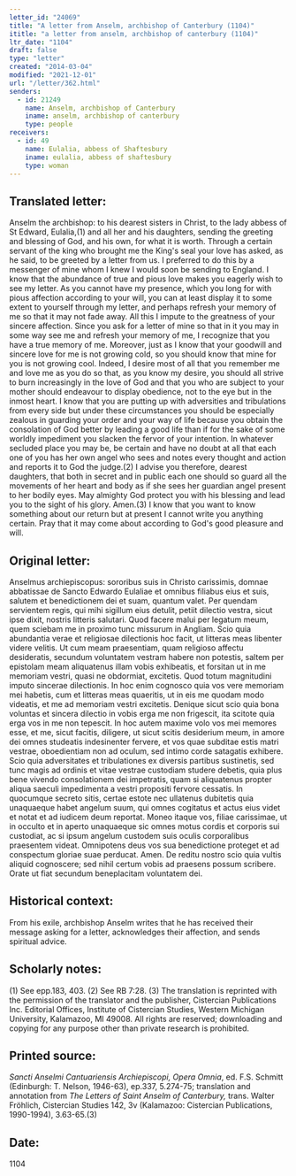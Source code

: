 ```yaml
---
letter_id: "24069"
title: "A letter from Anselm, archbishop of Canterbury (1104)"
ititle: "a letter from anselm, archbishop of canterbury (1104)"
ltr_date: "1104"
draft: false
type: "letter"
created: "2014-03-04"
modified: "2021-12-01"
url: "/letter/362.html"
senders:
  - id: 21249
    name: Anselm, archbishop of Canterbury
    iname: anselm, archbishop of canterbury
    type: people
receivers:
  - id: 49
    name: Eulalia, abbess of Shaftesbury
    iname: eulalia, abbess of shaftesbury
    type: woman
---
```

<h2> Translated letter:</h2>Anselm the archbishop: to his dearest sisters in Christ, to the lady abbess of St Edward, Eulalia,(1) and all her and his daughters, sending the greeting and blessing of God, and his own, for what it is worth.
Through a certain servant of the king who brought me the King's seal your love has asked, as he said, to be greeted by a letter from us. I preferred to do this by a messenger of mine whom I knew I would soon be sending to England. I know that the abundance of true and pious love makes you eagerly wish to see my letter. As you cannot have my presence, which you long for with pious affection according to your will, you can at least display it to some extent to yourself through my letter, and perhaps refresh your memory of me so that it may not fade away. All this I impute to the greatness of your sincere affection. Since you ask for a letter of mine so that in it you may in some way see me and refresh your memory of me, I recognize that you have a true memory of me. Moreover, just as I know that your goodwill and sincere love for me is not growing cold, so you should know that mine for you is not growing cool.
Indeed, I desire most of all that you remember me and love me as you do so that, as you know my desire, you should all strive to burn increasingly in the love of God and that you who are subject to your mother should endeavour to display obedience, not to the eye but in the inmost heart. I know that you are putting up with adversities and tribulations from every side but under these circumstances you should be especially zealous in guarding your order and your way of life because you obtain the consolation of God better by leading a good life than if for the sake of some worldly impediment you slacken the fervor of your intention. In whatever secluded place you may be, be certain and have no doubt at all that each one of you has her own angel who sees and notes every thought and action and reports it to God the judge.(2) I advise you therefore, dearest daughters, that both in secret and in public each one should so guard all the movements of her heart and body as if she sees her guardian angel present to her bodily eyes. May almighty God protect you with his blessing and lead you to the sight of his glory. Amen.(3)
I know that you want to know something about our return but at present I cannot write you anything certain. Pray that it may come about according to God's good pleasure and will.
<h2 class="mt-4"> Original letter:</h2>Anselmus archiepiscopus: sororibus suis in Christo carissimis, domnae abbatissae de Sancto Edwardo Eulaliae et omnibus filiabus eius et suis, salutem et benedictionem dei et suam, quantum valet.
Per quendam servientem regis, qui mihi sigillum eius detulit, petiit dilectio vestra, sicut ipse dixit, nostris litteris salutari. Quod facere malui per legatum meum, quem sciebam me in proximo tunc missurum in Angliam.  Scio quia abundantia verae et religiosae dilectionis hoc facit, ut litteras meas libenter videre velitis. Ut cum meam praesentiam, quam religioso affectu desideratis, secundum voluntatem vestram habere non potestis, saltem per epistolam meam aliquatenus illam vobis exhibeatis, et forsitan ut in me memoriam vestri, quasi ne obdormiat, excitetis. Quod totum magnitudini imputo sincerae dilectionis. In hoc enim cognosco quia vos vere memoriam mei habetis, cum et litteras meas quaeritis, ut in eis me quodam modo videatis, et me ad memoriam vestri excitetis. Denique sicut scio quia bona voluntas et sincera dilectio in vobis erga me non frigescit, ita scitote quia erga vos in me non tepescit.
In hoc autem maxime volo vos mei memores esse, et me, sicut facitis, diligere, ut sicut scitis desiderium meum, in amore dei omnes studeatis indesinenter fervere, et vos quae subditae estis matri vestrae, oboedientiam non ad oculum, sed intimo corde satagatis exhibere. Scio quia adversitates et tribulationes ex diversis partibus sustinetis, sed tunc magis ad ordinis et vitae vestrae custodiam studere debetis, quia plus bene vivendo consolationem dei impetratis, quam si aliquatenus propter aliqua saeculi impedimenta a vestri propositi fervore cessatis. In quocumque secreto sitis, certae estote nec ullatenus dubitetis quia unaquaeque habet angelum suum, qui omnes cogitatus et actus eius videt et notat et ad iudicem deum reportat. Moneo itaque vos, filiae carissimae, ut in occulto et in aperto unaquaeque sic omnes motus cordis et corporis sui custodiat, ac si ipsum angelum custodem suis oculis corporalibus praesentem videat. Omnipotens deus vos sua benedictione proteget et ad conspectum gloriae suae perducat. Amen.
De reditu nostro scio quia vultis aliquid cognoscere; sed nihil certum vobis ad praesens possum scribere. Orate ut fiat secundum beneplacitam voluntatem dei.
<h2 class="mt-4"> Historical context:</h2>From his exile, archbishop Anselm writes that he has received their message asking for a letter, acknowledges their affection, and sends spiritual advice.
<h2 class="mt-4"> Scholarly notes:</h2>(1) See epp.183, 403.
(2) See RB 7:28.
(3) The translation is reprinted with the permission of the translator and the publisher, Cistercian Publications Inc. Editorial Offices, Institute of Cistercian Studies, Western Michigan University, Kalamazoo, MI 49008.  All rights are reserved; downloading and copying for any purpose other than private research is prohibited.
<h2 class="mt-4"> Printed source:</h2><p><em>Sancti Anselmi Cantuariensis Archiepiscopi, Opera Omnia</em>, ed. F.S. Schmitt (Edinburgh: T. Nelson, 1946-63), ep.337, 5.274-75; translation and annotation from <em>The Letters of Saint Anselm of Canterbury,</em> trans. Walter Fröhlich, Cistercian Studies 142, 3v (Kalamazoo: Cistercian Publications, 1990-1994), 3.63-65.(3)</p><h2 class="mt-4"> Date:</h2>1104